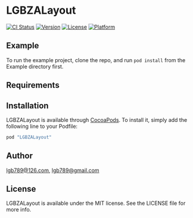 # LGBZALayout

[![CI Status](http://img.shields.io/travis/lgb789@126.com/LGBZALayout.svg?style=flat)](https://travis-ci.org/lgb789@126.com/LGBZALayout)
[![Version](https://img.shields.io/cocoapods/v/LGBZALayout.svg?style=flat)](http://cocoapods.org/pods/LGBZALayout)
[![License](https://img.shields.io/cocoapods/l/LGBZALayout.svg?style=flat)](http://cocoapods.org/pods/LGBZALayout)
[![Platform](https://img.shields.io/cocoapods/p/LGBZALayout.svg?style=flat)](http://cocoapods.org/pods/LGBZALayout)

## Example

To run the example project, clone the repo, and run `pod install` from the Example directory first.

## Requirements

## Installation

LGBZALayout is available through [CocoaPods](http://cocoapods.org). To install
it, simply add the following line to your Podfile:

```ruby
pod "LGBZALayout"
```

## Author

lgb789@126.com, lgb789@gmail.com

## License

LGBZALayout is available under the MIT license. See the LICENSE file for more info.
